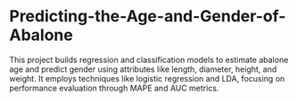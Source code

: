 # Predicting-the-Age-and-Gender-of-Abalone
This project builds regression and classification models to estimate abalone age and predict gender using attributes like length, diameter, height, and weight. It employs techniques like logistic regression and LDA, focusing on performance evaluation through MAPE and AUC metrics.
